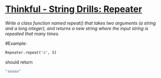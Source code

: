 #     [Thinkful - String Drills: Repeater](https://www.codewars.com/kata/585a1a227cb58d8d740001c3)
  
*Write a class function named repeat() that takes two arguments (a string and a long integer), and returns a new string where the input string is repeated that many times.*

#Example:
```sh
Repeater.repeat("a", 5)
```
should return
```sh
"aaaaa"
```